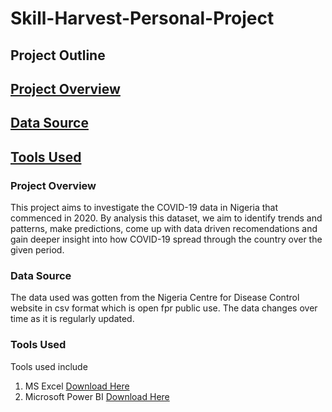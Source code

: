 # Skill-Harvest-Personal-Project

## Project Outline
## [Project Overview](#project-overview)
## [Data Source](#data-source)
## [Tools Used](#tools-used)


### Project Overview

This project aims to investigate the COVID-19 data in Nigeria that commenced in 2020. By analysis this dataset, we aim to identify trends and patterns, make predictions, come up with data driven recomendations and gain deeper insight into how COVID-19 spread through the country over the given period.

### Data Source

The data used was gotten from the Nigeria Centre for Disease Control website in csv format which is open fpr public use. The data changes over time as it is regularly updated. 

### Tools Used

Tools used include
  1. MS Excel [Download Here](https://www.microsoft.com/en-ng)
  2. Microsoft Power BI [Download Here](https://www.microsoft.com/en-ng)

